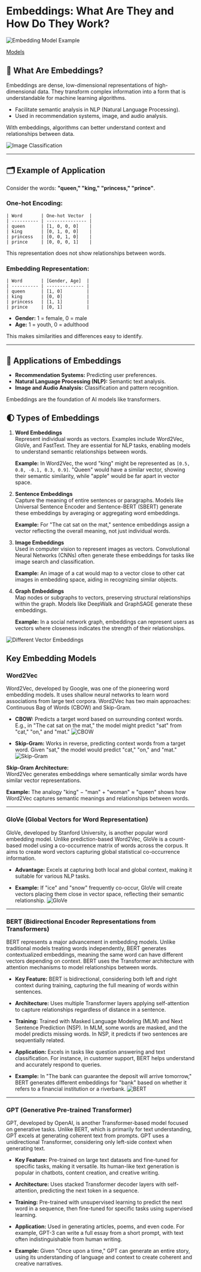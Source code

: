 # Embeddings: What Are They and How Do They Work?

![Embedding Model Example](./images/embedding_proc.webp)

[Models](./models.md)

## 📌 What Are Embeddings?

Embeddings are dense, low-dimensional representations of high-dimensional data. They transform complex information into a form that is understandable for machine learning algorithms.

- Facilitate semantic analysis in NLP (Natural Language Processing).
- Used in recommendation systems, image, and audio analysis.

With embeddings, algorithms can better understand context and relationships between data.

![Image Classification](./images/blog-king-queen-embeddings.webp)

---

## 🗂️ Example of Application

Consider the words: **"queen," "king," "princess," "prince"**.

### One-hot Encoding:

```plaintext
| Word       | One-hot Vector  |
| ---------- | --------------- |
| queen      | [1, 0, 0, 0]    |
| king       | [0, 1, 0, 0]    |
| princess   | [0, 0, 1, 0]    |
| prince     | [0, 0, 0, 1]    |
```

This representation does not show relationships between words.

### Embedding Representation:

```plaintext
| Word       | [Gender, Age]  |
| ---------- | -------------- |
| queen      | [1, 0]         |
| king       | [0, 0]         |
| princess   | [1, 1]         |
| prince     | [0, 1]         |
```

- **Gender:** 1 = female, 0 = male
- **Age:** 1 = youth, 0 = adulthood

This makes similarities and differences easy to identify.

---

## 🚀 Applications of Embeddings

- **Recommendation Systems:** Predicting user preferences.
- **Natural Language Processing (NLP):** Semantic text analysis.
- **Image and Audio Analysis:** Classification and pattern recognition.

Embeddings are the foundation of AI models like transformers.

## 🌓 Types of Embeddings

1. **Word Embeddings**  
   Represent individual words as vectors. Examples include Word2Vec, GloVe, and FastText. They are essential for NLP tasks, enabling models to understand semantic relationships between words.

   **Example:** In Word2Vec, the word "king" might be represented as `[0.5, 0.8, -0.1, 0.3, 0.9]`. "Queen" would have a similar vector, showing their semantic similarity, while "apple" would be far apart in vector space.

2. **Sentence Embeddings**  
   Capture the meaning of entire sentences or paragraphs. Models like Universal Sentence Encoder and Sentence-BERT (SBERT) generate these embeddings by averaging or aggregating word embeddings.

   **Example:** For "The cat sat on the mat," sentence embeddings assign a vector reflecting the overall meaning, not just individual words.

3. **Image Embeddings**  
   Used in computer vision to represent images as vectors. Convolutional Neural Networks (CNNs) often generate these embeddings for tasks like image search and classification.

   **Example:** An image of a cat would map to a vector close to other cat images in embedding space, aiding in recognizing similar objects.

4. **Graph Embeddings**  
   Map nodes or subgraphs to vectors, preserving structural relationships within the graph. Models like DeepWalk and GraphSAGE generate these embeddings.

   **Example:** In a social network graph, embeddings can represent users as vectors where closeness indicates the strength of their relationships.

![Different Vector Embeddings](./images/type_of_embedding.webp)

## Key Embedding Models

### Word2Vec
Word2Vec, developed by Google, was one of the pioneering word embedding models. It uses shallow neural networks to learn word associations from large text corpora. Word2Vec has two main approaches: Continuous Bag of Words (CBOW) and Skip-Gram.

- **CBOW:** Predicts a target word based on surrounding context words. E.g., in "The cat sat on the mat," the model might predict "sat" from "cat," "on," and "mat."
  ![CBOW](./images/cbow.webp)

- **Skip-Gram:** Works in reverse, predicting context words from a target word. Given "sat," the model would predict "cat," "on," and "mat."
  ![Skip-Gram](./images/skip-gram.webp)

**Skip-Gram Architecture:**  
Word2Vec generates embeddings where semantically similar words have similar vector representations.

**Example:** The analogy "king" − "man" + "woman" ≈ "queen" shows how Word2Vec captures semantic meanings and relationships between words.

---

### GloVe (Global Vectors for Word Representation)
GloVe, developed by Stanford University, is another popular word embedding model. Unlike prediction-based Word2Vec, GloVe is a count-based model using a co-occurrence matrix of words across the corpus. It aims to create word vectors capturing global statistical co-occurrence information.

- **Advantage:** Excels at capturing both local and global context, making it suitable for various NLP tasks.

- **Example:** If "ice" and "snow" frequently co-occur, GloVe will create vectors placing them close in vector space, reflecting their semantic relationship.
  ![GloVe](./images/glove.webp)

---

### BERT (Bidirectional Encoder Representations from Transformers)
BERT represents a major advancement in embedding models. Unlike traditional models treating words independently, BERT generates contextualized embeddings, meaning the same word can have different vectors depending on context. BERT uses the Transformer architecture with attention mechanisms to model relationships between words.

- **Key Feature:** BERT is bidirectional, considering both left and right context during training, capturing the full meaning of words within sentences.

- **Architecture:** Uses multiple Transformer layers applying self-attention to capture relationships regardless of distance in a sentence.

- **Training:** Trained with Masked Language Modeling (MLM) and Next Sentence Prediction (NSP). In MLM, some words are masked, and the model predicts missing words. In NSP, it predicts if two sentences are sequentially related.

- **Application:** Excels in tasks like question answering and text classification. For instance, in customer support, BERT helps understand and accurately respond to queries.

- **Example:** In "The bank can guarantee the deposit will arrive tomorrow," BERT generates different embeddings for "bank" based on whether it refers to a financial institution or a riverbank.
![BERT](./images/bert.webp)

---

### GPT (Generative Pre-trained Transformer)
GPT, developed by OpenAI, is another Transformer-based model focused on generative tasks. Unlike BERT, which is primarily for text understanding, GPT excels at generating coherent text from prompts. GPT uses a unidirectional Transformer, considering only left-side context when generating text.

- **Key Feature:** Pre-trained on large text datasets and fine-tuned for specific tasks, making it versatile. Its human-like text generation is popular in chatbots, content creation, and creative writing.

- **Architecture:** Uses stacked Transformer decoder layers with self-attention, predicting the next token in a sequence.

- **Training:** Pre-trained with unsupervised learning to predict the next word in a sequence, then fine-tuned for specific tasks using supervised learning.

- **Application:** Used in generating articles, poems, and even code. For example, GPT-3 can write a full essay from a short prompt, with text often indistinguishable from human writing.

- **Example:** Given "Once upon a time," GPT can generate an entire story, using its understanding of language and context to create coherent and creative narratives.

